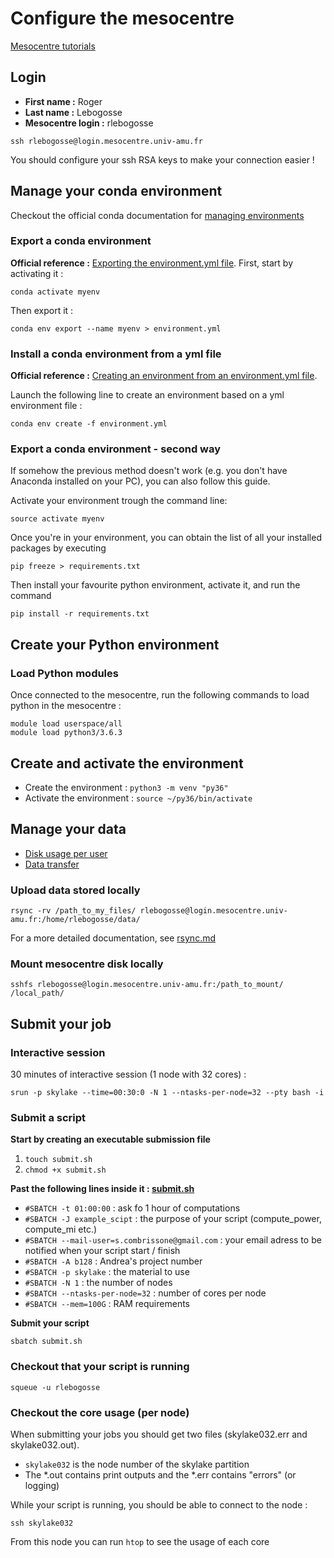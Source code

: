 # Configure the mesocentre

[Mesocentre tutorials](https://mesocentre.univ-amu.fr/les-tutoriaux/)

## Login

* **First name :** Roger
* **Last name :** Lebogosse
* **Mesocentre login :** rlebogosse

`ssh rlebogosse@login.mesocentre.univ-amu.fr`

You should configure your ssh RSA keys to make your connection easier !

## Manage your conda environment

Checkout the official conda documentation for [managing environments](https://docs.conda.io/projects/conda/en/latest/user-guide/tasks/manage-environments.html)

### Export a conda environment

**Official reference :** [Exporting the environment.yml file](https://docs.conda.io/projects/conda/en/latest/user-guide/tasks/manage-environments.html#exporting-the-environment-yml-file). First, start by activating it :

```
conda activate myenv
```

Then export it :

```
conda env export --name myenv > environment.yml
```

### Install a conda environment from a yml file

**Official reference :** [Creating an environment from an environment.yml file](https://docs.conda.io/projects/conda/en/latest/user-guide/tasks/manage-environments.html#creating-an-environment-from-an-environment-yml-file). 

Launch the following line to create an environment based on a yml environment file :

```
conda env create -f environment.yml
```

### Export a conda environment - second way

If somehow the previous method doesn't work (e.g. you don't have Anaconda installed on your PC), 
you can also follow this guide.

Activate your environment trough the command line:

    source activate myenv

Once you're in your environment, you can obtain the list of all your installed packages by executing

    pip freeze > requirements.txt
    
Then install your favourite python environment, activate it, and run the command

    pip install -r requirements.txt

## Create your Python environment

### Load Python modules

Once connected to the mesocentre, run the following commands to load python in the mesocentre :

```
module load userspace/all
module load python3/3.6.3
```

## Create and activate the environment

* Create the environment : `python3 -m venv "py36"`
* Activate the environment : `source ~/py36/bin/activate`

## Manage your data

* [Disk usage per user](https://mesocentre.univ-amu.fr/espaces_disquesn/)
* [Data transfer](https://mesocentre.univ-amu.fr/sauvegarde-donnees/)

### Upload data stored locally

`rsync -rv /path_to_my_files/ rlebogosse@login.mesocentre.univ-amu.fr:/home/rlebogosse/data/`

For a more detailed documentation, see [rsync.md](https://github.com/brainets/ressources/blob/master/mesocentre/attachment/rsync.md)

### Mount mesocentre disk locally

`sshfs rlebogosse@login.mesocentre.univ-amu.fr:/path_to_mount/ /local_path/`

## Submit your job

### Interactive session

30 minutes of interactive session (1 node with 32 cores) :

`srun -p skylake --time=00:30:0 -N 1 --ntasks-per-node=32 --pty bash -i`

### Submit a script

**Start by creating an executable submission file**
1. `touch submit.sh`
2. `chmod +x submit.sh`

**Past the following lines inside it : [submit.sh](https://github.com/brainets/ressources/blob/master/mesocentre/script/submit.sh)**
* `#SBATCH -t 01:00:00` : ask fo 1 hour of computations
* `#SBATCH -J example_scipt` : the purpose of your script (compute_power, compute_mi etc.)
* `#SBATCH --mail-user=s.combrissone@gmail.com` : your email adress to be notified when your script start / finish
* `#SBATCH -A b128` : Andrea's project number
* `#SBATCH -p skylake` : the material to use
* `#SBATCH -N 1` : the number of nodes
* `#SBATCH --ntasks-per-node=32` : number of cores per node
* `#SBATCH --mem=100G` : RAM requirements

**Submit your script**

`sbatch submit.sh`

### Checkout that your script is running

`squeue -u rlebogosse`

### Checkout the core usage (per node)

When submitting your jobs you should get two files (skylake032.err and skylake032.out).
* `skylake032` is the node number of the skylake partition
* The \*.out contains print outputs and the \*.err contains "errors" (or logging)

While your script is running, you should be able to connect to the node :

`ssh skylake032`

From this node you can run `htop` to see the usage of each core

